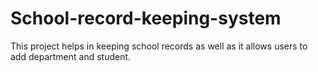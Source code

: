 # School-record-keeping-system
This project helps in keeping school records as well as it allows users to add department and student.

